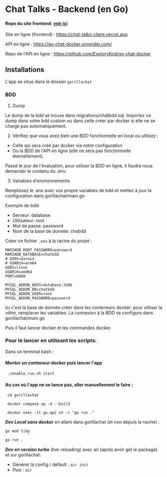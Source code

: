 # Chat Talks - Backend (en Go)

#### Repo du site frontend: <a href="https://github.com/ExploryKod/chatTalksClient">voir ici</a>

Site en ligne (frontend) : https://chat-talks-client.vercel.app <br/>

API en ligne : https://go-chat-docker.onrender.com/

Repo de l'API en ligne : https://github.com/ExploryKod/go-chat-docker

## Installations

L'app se situe dans le dossier `gorillachat`

### BDD

1. Dump <br/>

Le dump de la bdd se trouve dans migrations/chatbdd.sql. 
Importez ce dump dans votre bdd custom ou dans celle créer par docker si elle ne se charge pas automatiquement.

2. Vérifiez que vous avez bien une BDD fonctionnelle en local ou utilisez :<br/>
- Celle qui sera créé par docker via notre configuration
- Ou la BDD de l'API en ligne (elle ne sera pas fonctionnelle éternellement).

Passé le jour de l'évaluation, pour utiliser la BDD en ligne, il faudra nous demander le contenu du .env.

3. Variables d'environnements

Remplissez le .env avec vos propre variables de bdd et mettez à jour la configuration dans gorillachat/main.go

Exemple de bdd:
- Serveur: database
- Utilisateur: root
- Mot de passe: password
- Nom de la base de donnée: chabdd

Créer ce fichier `.env` à la racine du projet :

```
MARIADB_ROOT_PASSWORD=password
MARIADB_DATABASE=chatbdd
# GOOS=darwin
# GOARCH=arm64
GOOS=linux
GOARCH=amd64
PORT=8000

MYSQL_ADDON_HOST=database:3306
MYSQL_ADDON_DB=chatbdd
MYSQL_ADDON_USER=root
MYSQL_ADDON_PASSWORD=password
```

Ici c'est la base de donnée créer dans les conteneurs docker: pour utiliser la vôtre, remplacer les variables.
La connexion à la BDD se configure dans gorillachat/main.go 

Puis il faut lancer docker et les commandes docker.

### Pour le lancer en utilisant les scripts: 

Dans un terminal bash : 

#### Monter un conteneur docker puis lancer l'app
```
 ./enable_run.sh start
```

#### Au cas où l'app ne se lance pas, aller manuellement le faire : 

```
 cd gorillachat 
```

```
 docker compose up -d --build
```

```
 docker exec -it go-api sh -c "go run ."
```

***Dev Local sans docker*** en allant dans gorillachat (et non depuis la racine) : 

```
go mod tidy
```

```sh
go run .
```

***Dev en version turbo*** (live reloading) avec air (aprés avoir get le package) et sur gorillachat: 

- Générer la config / default : `air init`
- Puis : `air` 
